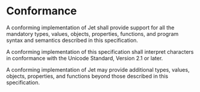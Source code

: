 # Conformance

A conforming implementation of Jet shall provide support for all the mandatory types, values, objects, properties, functions, and program syntax and semantics described in this specification.

A conforming implementation of this specification shall interpret characters in conformance with the Unicode Standard, Version 2.1 or later.

A conforming implementation of Jet may provide additional types, values, objects, properties, and functions beyond those described in this specification.